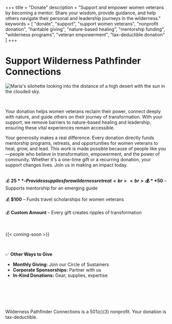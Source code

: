 +++
title = "Donate"
description = "Support and empower women veterans by becoming a mentor. Share your wisdom, provide guidance, and help others navigate their personal and leadership journeys in the wilderness."
keywords = [
  "donate",
  "support",
  "support women veterans",
  "nonprofit donation",
  "haritable giving",
  "nature-based healing",
  "mentorship funding",
  "wilderness programs",
  "veteran empowerment",
  "tax-deductible donation"
]
+++
# Support Wilderness Pathfinder Connections

![Maria's silohette looking into the distance of a high desert with the sun in the clouded sky.](/uploads/bright-future.jpg "Photo by Sher")

&nbsp;

Your donation helps women veterans reclaim their power, connect deeply with nature, and guide others on their journey of transformation. With your support, we remove barriers to nature-based healing and leadership, ensuring these vital experiences remain accessible.

Your generosity makes a real difference. Every donation directly funds mentorship programs, retreats, and opportunities for women veterans to heal, grow, and lead. This work is made possible because of people like you—people who believe in transformation, empowerment, and the power of community. Whether it's a one-time gift or a recurring donation, your support changes lives. Join us in making an impact today.

<br>💰 **$25** – Provides supplies for a wilderness retreat<br><br> 💰 **$50** – Supports mentorship for an emerging guide<br><br> 💰 **$100** – Funds travel scholarships for women veterans<br><br> 💰 **Custom Amount** – Every gift creates ripples of transformation<br>

&nbsp;

{{< coming-soon >}}

&nbsp;

✅ **Other Ways to Give**

* **Monthly Giving:** Join our Circle of Sustainers
* **Corporate Sponsorships:** Partner with us
* **In-Kind Donations:** Gear, supplies, expertise

&nbsp;

<br><br><br>Wilderness Pathfinder Connections is a 501(c)(3) nonprofit. Your donation is tax-deductible.

&nbsp;